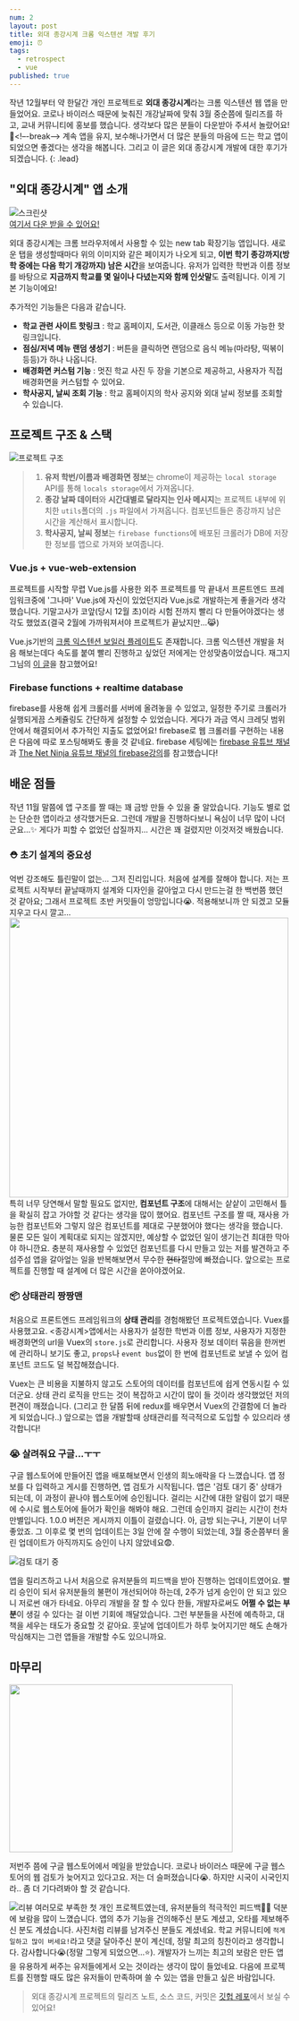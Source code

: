```yaml
---
num: 2
layout: post
title: 외대 종강시계 크롬 익스텐션 개발 후기
emoji: ⏰
tags:
  - retrospect
  - vue
published: true
---
```


작년 12월부터 약 한달간 개인 프로젝트로 **외대 종강시계**라는 크롬 익스텐션 웹 앱을 만들었어요. 코로나 바이러스 때문에 늦춰진 개강날짜에 맞춰 3월 중순쯤에 릴리즈를 하고, 교내 커뮤니티에 홍보를 했습니다. 생각보다 많은 분들이 다운받아 주셔서 놀랐어요!🙏<!–-break-–>  계속 앱을 유지, 보수해나가면서 더 많은 분들의 마음에 드는 학교 앱이 되었으면 좋겠다는 생각을 해봅니다. 그리고 이 글은 외대 종강시계 개발에 대한 후기가 되겠습니다. 
{: .lead}

## "외대 종강시계" 앱 소개

![스크린샷](../uploads/hufs-semester-clock/screenShot.png)  
[여기서 다운 받을 수 있어요!](https://chrome.google.com/webstore/detail/%EC%99%B8%EB%8C%80-%EC%A2%85%EA%B0%95%EC%8B%9C%EA%B3%84/jadlpknbgnmmelikpcaogikohieafaem?hl=ko) 

외대 종강시계는 크롬 브라우저에서 사용할 수 있는 new tab 확장기능 앱입니다. 새로운 탭을 생성할때마다 위의 이미지와 같은 페이지가 나오게 되고, **이번 학기 종강까지(방학 중에는 다음 학기 개강까지) 남은 시간**을 보여줍니다. 유저가 입력한 학번과 이름 정보를 바탕으로 **지금까지 학교를 몇 일이나 다녔는지와 함께 인삿말**도 출력됩니다. 이게 기본 기능이에요!

추가적인 기능들은 다음과 같습니다.
- **학교 관련 사이트 핫링크** : 학교 홈페이지, 도서관, 이클래스 등으로 이동 가능한 핫링크입니다.
- **점심/저녁 메뉴 랜덤 생성기** : 버튼을 클릭하면 랜덤으로 음식 메뉴(마라탕, 떡볶이 등등)가 하나 나옵니다.
- **배경화면 커스텀 기능** : 멋진 학교 사진 두 장을 기본으로 제공하고, 사용자가 직접 배경화면을 커스텀할 수 있어요.
- **학사공지, 날씨 조회 기능** : 학교 홈페이지의 학사 공지와 외대 날씨 정보를 조회할 수 있습니다.

## 프로젝트 구조 & 스택

![프로젝트 구조](../uploads/hufs-semester-clock/structure.png)  
>1. **유저 학번/이름과 배경화면 정보**는 chrome이 제공하는 `local storage` API를 통해 `locals storage`에서 가져옵니다.
>2. **종강 날짜 데이터**와 **시간대별로 달라지는 인사 메시지**는 프로젝트 내부에 위치한 `utils`폴더의 `.js` 파일에서 가져옵니다. 컴포넌트들은 종강까지 남은 시간을 계산해서 표시합니다.
>3. **학사공지, 날씨 정보**는 `firebase functions`에 배포된 크롤러가 DB에 저장한 정보를 앱으로 가져와 보여줍니다.

### Vue.js + vue-web-extension
프로젝트를 시작할 무렵 Vue.js를 사용한 외주 프로젝트를 막 끝내서 프론트엔드 프레임워크중에 '그나마' Vue.js에 자신이 있었던지라 Vue.js로 개발하는게 좋을거라 생각했습니다. 기말고사가 코앞(당시 12월 초)이라 시험 전까지 빨리 다 만들어야겠다는 생각도 했었죠(결국 2월에 가까워져서야 프로젝트가 끝났지만...😹)

Vue.js기반의 [크롬 익스텐션 보일러 플레이트](https://github.com/Kocal/vue-web-extension)도 존재합니다. 크롬 익스텐션 개발을 처음 해보는데다 속도를 붙여 빨리 진행하고 싶었던 저에게는 안성맞춤이었습니다. 재그지그님의 [이 글](https://wormwlrm.github.io/2019/07/21/Military-Service-Calculator-Development-Story.html)을 참고했어요!

### Firebase functions + realtime database
firebase를 사용해 쉽게 크롤러를 서버에 올려놓을 수 있었고, 일정한 주기로 크롤러가 실행되게끔 스케쥴링도 간단하게 설정할 수 있었습니다. 게다가 과금 역시 크레딧 범위 안에서 해결되어서 추가적인 지출도 없었어요! firebase로 웹 크롤러를 구현하는 내용은 다음에 따로 포스팅해봐도 좋을 것 같네요. firebase 세팅에는 [firebase 유튜브 채널](https://www.youtube.com/user/Firebase)과 [The Net Ninja 유튜브 채널의 firebase강의](https://www.youtube.com/watch?v=gYF32BrHVlA)를 참고했습니다!


## 배운 점들
작년 11월 말쯤에 앱 구조를 짤 때는 꽤 금방 만들 수 있을 줄 알았습니다. 기능도 별로 없는 단순한 앱이라고 생각했거든요. 그런데 개발을 진행하다보니 욕심이 너무 많이 나더군요...✨ 게다가 피할 수 없었던 삽질까지... 시간은 꽤 걸렸지만 이것저것 배웠습니다.


### ⛑ 초기 설계의 중요성

억번 강조해도 틀린말이 없는... 그저 진리입니다. 처음에 설계를 잘해야 합니다. 저는 프로젝트 시작부터 끝날때까지 설계와 디자인을 갈아엎고 다시 만드는걸 한 백번쯤 했던 것 같아요; 그래서 프로젝트 초반 커밋들이 엉망입니다😭. 적용해보니까 안 되겠고 모듈 지우고 다시 깔고...
<img src="../uploads/hufs-semester-clock/commit.png" widht="600" height="500">
특히 너무 당연해서 말할 필요도 없지만, **컴포넌트 구조**에 대해서는 샅샅이 고민해서 틀을 확실히 잡고 가야할 것 같다는 생각을 많이 했어요. 컴포넌트 구조를 짤 때, 재사용 가능한 컴포넌트와 그렇지 않은 컴포넌트를 제대로 구분했어야 했다는 생각을 했습니다. 물론 모든 일이 계획대로 되지는 않겠지만, 예상할 수 없었던 일이 생기는건 최대한 막아야 하니깐요. 충분히 재사용할 수 있었던 컴포넌트를 다시 만들고 있는 저를 발견하고 주섬주섬 앱을 갈아엎는 일을 반복해보면서 무수한 ~~현타~~절망에 빠졌습니다. 앞으로는 프로젝트를 진행할 때 설계에 더 많은 시간을 쏟아야겠어요.

### 📦 상태관리 짱짱맨

처음으로 프론트엔드 프레임워크의 **상태 관리**를 경험해봤던 프로젝트였습니다. Vuex를 사용했고요. <종강시계>앱에서는 사용자가 설정한 학번과 이름 정보, 사용자가 지정한 배경화면의 url을 Vuex의 `store.js`로 관리합니다. 사용자 정보 데이터 묶음을 한꺼번에 관리하니 보기도 좋고, `props`나 `event bus`없이 한 번에 컴포넌트로 보낼 수 있어 컴포넌트 코드도 덜 복잡해졌습니다. 

Vuex는 큰 비용을 지불하지 않고도 스토어의 데이터를 컴포넌트에 쉽게 연동시킬 수 있더군요. 상태 관리 로직을 만드는 것이 복잡하고 시간이 많이 들 것이라 생각했었던 저의 편견이 깨졌습니다. (그리고 한 달쯤 뒤에 redux를 배우면서 Vuex의 간결함에 더 놀라게 되었습니다..) 앞으로는 앱을 개발할때 상태관리를 적극적으로 도입할 수 있으리라 생각합니다!

### 😭 살려줘요 구글...ㅜㅜ

구글 웹스토어에 만들어진 앱을 배포해보면서 인생의 희노애락을 다 느꼈습니다. 앱 정보를 다 입력하고 게시를 진행하면, 앱 검토가 시작됩니다. 앱은 '검토 대기 중' 상태가 되는데, 이 과정이 끝나야 웹스토어에 승인됩니다. 걸리는 시간에 대한 알림이 없기 때문에 수시로 웹스토어에 들어가 확인을 해봐야 해요. 그런데 승인까지 걸리는 시간이 천차만별입니다. 1.0.0 버전은 게시까지 이틀이 걸렸습니다. 아, 금방 되는구나, 기분이 너무 좋았죠. 그 이후로 몇 번의 업데이트는 3일 안에 잘 수행이 되었는데, 3월 중순쯤부터 올린 업데이트가 아직까지도 승인이 나지 않았네요😨.  

![검토 대기 중](../uploads/hufs-semester-clock/pendingReview.png)

앱을 릴리즈하고 나서 처음으로 유저분들의 피드백을 받아 진행하는 업데이트였어요. 빨리 승인이 되서 유저분들의 불편이 개선되어야 하는데, 2주가 넘게 승인이 안 되고 있으니 저로썬 애가 타네요. 아무리 개발을 잘 할 수 있다 한들, 개발자로써도 **어쩔 수 없는 부분**이 생길 수 있다는 걸 이번 기회에 깨달았습니다. 그런 부분들을 사전에 예측하고, 대책을 세우는 태도가 중요할 것 같아요. 훗날에 업데이트가 하루 늦어지기만 해도 손해가 막심해지는 그런 앱들을 개발할 수도 있으니까요. 

## 마무리

<img src="../uploads/hufs-semester-clock/mail.png" width="400" height="300">

저번주 쯤에 구글 웹스토어에서 메일을 받았습니다. 코로나 바이러스 때문에 구글 웹스토어의 웹 검토가 늦어지고 있다고요. 저는 더 슬퍼졌습니다😭. 하지만 시국이 시국인지라.. 좀 더 기다려봐야 할 것 같습니다.    

![리뷰](../uploads/hufs-semester-clock/review.png)
여러모로 부족한 첫 개인 프로젝트였는데, 유저분들의 적극적인 피드백🙋🏻 덕분에 보람을 많이 느꼈습니다. 앱의 추가 기능을 건의해주신 분도 계셨고, 오타를 제보해주신 분도 계셨습니다. 사진처럼 리뷰를 남겨주신 분들도 계셨네요. 학교 커뮤니티에 `적게 일하고 많이 버세요!`라고 댓글 달아주신 분이 계신데, 정말 최고의 칭찬이라고 생각합니다. 감사합니다😭(정말 그렇게 되었으면...⭐️). 개발자가 느끼는 최고의 보람은 만든 앱을 유용하게 써주는 유저들에게서 오는 것이라는 생각이 많이 들었네요. 다음에 프로젝트를 진행할 때도 많은 유저들이 만족하며 쓸 수 있는 앱을 만들고 싶은 바람입니다. 

> 외대 종강시계 프로젝트의 릴리즈 노트, 소스 코드, 커밋은 [깃헙 레포]()에서 보실 수 있어요! 

